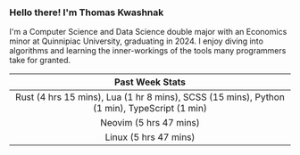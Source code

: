 
### Hello there! I'm Thomas Kwashnak

I'm a Computer Science and Data Science double major with an Economics
minor at Quinnipiac University, graduating in 2024.
I enjoy diving into algorithms and learning the inner-workings of the tools
many programmers take for granted.

| Past Week Stats |
| :---: |
| Rust (4 hrs 15 mins), Lua (1 hr 8 mins), SCSS (15 mins), Python (1 min), TypeScript (1 min) |
| Neovim (5 hrs 47 mins) |
| Linux (5 hrs 47 mins) |

